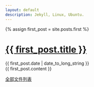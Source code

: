 ```yaml
---
layout: default
description: Jekyll, Linux, Ubuntu.
---
```

{% assign first_post = site.posts.first %}
<h1 class="title"><a href="{{first_post.url}}">{{ first_post.title }}</a></h1>
<div id="metainfo"><span class="date">{{ first_post.date | date_to_long_string }}</span></div>
<div class="article">
{{ first_post.content }}
</div>
<div class="meta">
  <div class="pagination">
  <p class="allpostsmeta"><a href="/archive.html" title="全部文件列表" rel="nofollow">全部文件列表</a></p>
  </div>
</div>
